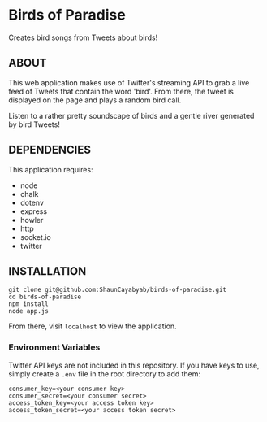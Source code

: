 # Birds of Paradise
Creates bird songs from Tweets about birds!

## ABOUT
This web application makes use of Twitter's streaming API to grab a live feed of Tweets that contain the word 'bird'. From there, the tweet is displayed on the page and plays a random bird call.

Listen to a rather pretty soundscape of birds and a gentle river generated by bird Tweets!

## DEPENDENCIES
This application requires:

- node
- chalk
- dotenv
- express
- howler
- http
- socket.io
- twitter


## INSTALLATION

```
git clone git@github.com:ShaunCayabyab/birds-of-paradise.git
cd birds-of-paradise
npm install
node app.js
```
From there, visit `localhost` to view the application.

### Environment Variables
Twitter API keys are not included in this repository. If you have keys to use, simply create a `.env` file in the root directory to add them:
```
consumer_key=<your consumer key>
consumer_secret=<your consumer secret>
access_token_key=<your access token key>
access_token_secret=<your access token secret>
```